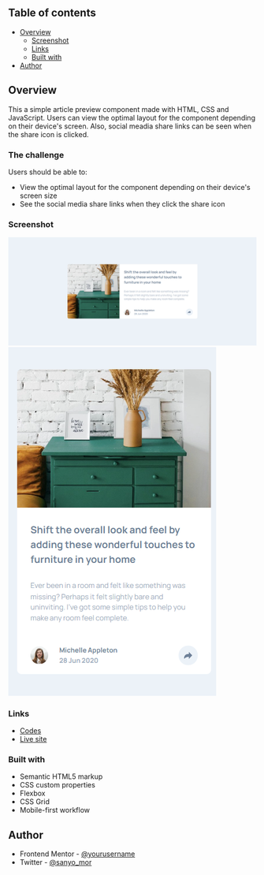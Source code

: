 
## Table of contents

- [Overview](#overview)
  - [Screenshot](#screenshot)
  - [Links](#links)
  - [Built with](#built-with)
- [Author](#author)



## Overview
This a simple article preview component made with HTML, CSS and JavaScript. Users can view the optimal layout for the component depending on their device's screen. Also, social meadia share links can be seen when the share icon is clicked.

### The challenge

Users should be able to:

- View the optimal layout for the component depending on their device's screen size
- See the social media share links when they click the share icon

### Screenshot

![](./design/desktop.png)
![](./design/mobile.png)



### Links

- [Codes](https://github.com/sanyomor-01/article-preview)
- [Live site](https://article-preview-lime.vercel.app/)

### Built with

- Semantic HTML5 markup
- CSS custom properties
- Flexbox
- CSS Grid
- Mobile-first workflow

## Author


- Frontend Mentor - [@yourusername](https://www.frontendmentor.io/profile/sanyomor-01)
- Twitter - [@sanyo_mor](https://www.twitter.com/sanyo_mor)

